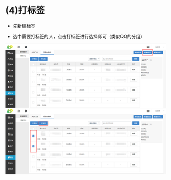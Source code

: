 # (4)打标签

*   先新建标签

*   选中需要打标签的人，点击打标签进行选择即可（类似QQ的分组）

![](images/screenshot_1554801790553.jpg)
![](images/screenshot_1554801793123.jpg)
